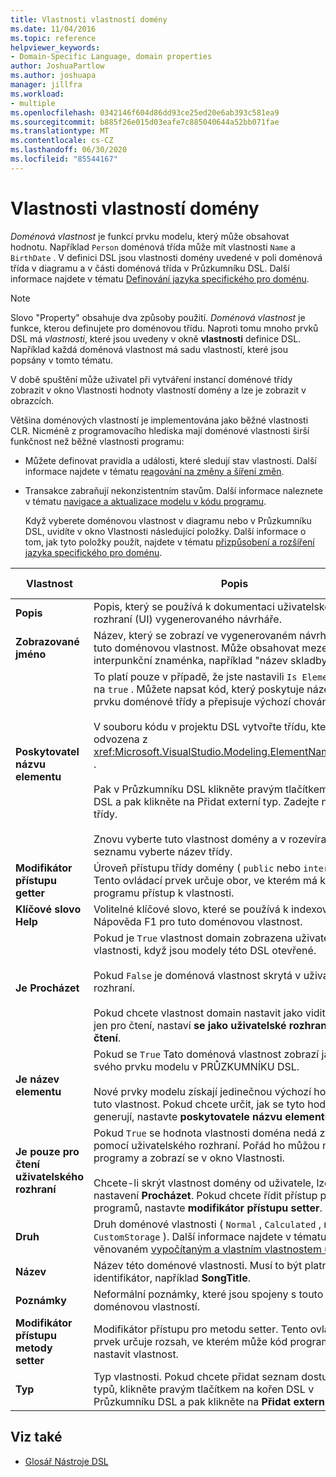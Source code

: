 ```yaml
---
title: Vlastnosti vlastností domény
ms.date: 11/04/2016
ms.topic: reference
helpviewer_keywords:
- Domain-Specific Language, domain properties
author: JoshuaPartlow
ms.author: joshuapa
manager: jillfra
ms.workload:
- multiple
ms.openlocfilehash: 0342146f604d86dd93ce25ed20e6ab393c581ea9
ms.sourcegitcommit: b885f26e015d03eafe7c885040644a52bb071fae
ms.translationtype: MT
ms.contentlocale: cs-CZ
ms.lasthandoff: 06/30/2020
ms.locfileid: "85544167"
---
```

# <a name="properties-of-domain-properties"></a>Vlastnosti vlastností domény
*Doménová vlastnost* je funkcí prvku modelu, který může obsahovat hodnotu. Například `Person` doménová třída může mít vlastnosti `Name` a `BirthDate` . V definici DSL jsou vlastnosti domény uvedené v poli doménová třída v diagramu a v části doménová třída v Průzkumníku DSL. Další informace najdete v tématu [Definování jazyka specifického pro doménu](../modeling/how-to-define-a-domain-specific-language.md).

> [!NOTE]
> Slovo "Property" obsahuje dva způsoby použití. *Doménová vlastnost* je funkce, kterou definujete pro doménovou třídu. Naproti tomu mnoho prvků DSL má *vlastnosti*, které jsou uvedeny v okně **vlastnosti** definice DSL. Například každá doménová vlastnost má sadu vlastností, které jsou popsány v tomto tématu.

 V době spuštění může uživatel při vytváření instancí doménové třídy zobrazit v okno Vlastnosti hodnoty vlastností domény a lze je zobrazit v obrazcích.

 Většina doménových vlastností je implementována jako běžné vlastnosti CLR. Nicméně z programovacího hlediska mají doménové vlastnosti širší funkčnost než běžné vlastnosti programu:

- Můžete definovat pravidla a události, které sledují stav vlastnosti. Další informace najdete v tématu [reagování na změny a šíření změn](../modeling/responding-to-and-propagating-changes.md).

- Transakce zabraňují nekonzistentním stavům. Další informace naleznete v tématu [navigace a aktualizace modelu v kódu programu](../modeling/navigating-and-updating-a-model-in-program-code.md).

  Když vyberete doménovou vlastnost v diagramu nebo v Průzkumníku DSL, uvidíte v okno Vlastnosti následující položky. Další informace o tom, jak tyto položky použít, najdete v tématu [přizpůsobení a rozšíření jazyka specifického pro doménu](../modeling/customizing-and-extending-a-domain-specific-language.md).

|Vlastnost|Popis|Výchozí hodnota|
|-|-|-|
|**Popis**|Popis, který se používá k dokumentaci uživatelského rozhraní (UI) vygenerovaného návrháře.|\<none>|
|**Zobrazované jméno**|Název, který se zobrazí ve vygenerovaném návrháři pro tuto doménovou vlastnost. Může obsahovat mezery a interpunkční znaménka, například "název skladby".|\<none>|
|**Poskytovatel názvu elementu**|To platí pouze v případě, že jste nastavili `Is Element Name` na `true` . Můžete napsat kód, který poskytuje název nového prvku doménové třídy a přepisuje výchozí chování.<br /><br /> V souboru kódu v projektu DSL vytvořte třídu, která je odvozena z <xref:Microsoft.VisualStudio.Modeling.ElementNameProvider> .<br /><br /> Pak v Průzkumníku DSL klikněte pravým tlačítkem na kořen DSL a pak klikněte na Přidat externí typ. Zadejte název vaší třídy.<br /><br /> Znovu vyberte tuto vlastnost domény a v rozevíracím seznamu vyberte název třídy.|\<none>|
|**Modifikátor přístupu getter**|Úroveň přístupu třídy domény ( `public` nebo `internal` ). Tento ovládací prvek určuje obor, ve kterém má kód programu přístup k vlastnosti.|`public`|
|**Klíčové slovo Help**|Volitelné klíčové slovo, které se používá k indexování Nápověda F1 pro tuto doménovou vlastnost.|\<none>|
|**Je Procházet**|Pokud je `True` vlastnost domain zobrazena uživateli v okně vlastnosti, když jsou modely této DSL otevřené.<br /><br /> Pokud `False` je doménová vlastnost skrytá v uživatelském rozhraní.<br /><br /> Pokud chcete vlastnost domain nastavit jako viditelnou, ale jen pro čtení, nastaví **se jako uživatelské rozhraní jen pro čtení**.|`True`|
|**Je název elementu**|Pokud se `True` Tato doménová vlastnost zobrazí jako název svého prvku modelu v PRŮZKUMNÍKU DSL.<br /><br /> Nové prvky modelu získají jedinečnou výchozí hodnotu pro tuto vlastnost. Pokud chcete určit, jak se tyto hodnoty generují, nastavte **poskytovatele názvu elementu**.|`False`|
|**Je pouze pro čtení uživatelského rozhraní**|Pokud `True` se hodnota vlastnosti doména nedá změnit pomocí uživatelského rozhraní. Pořád ho můžou nastavit programy a zobrazí se v okno Vlastnosti.<br /><br /> Chcete-li skrýt vlastnost domény od uživatele, lze nastavit nastavení **Procházet**. Pokud chcete řídit přístup pomocí programů, nastavte **modifikátor přístupu setter**.|`False`|
|**Druh**|Druh doménové vlastnosti ( `Normal` , `Calculated` , nebo `CustomStorage` ). Další informace najdete v tématu věnovaném [vypočítaným a vlastním vlastnostem úložiště](../modeling/calculated-and-custom-storage-properties.md).|`Normal`|
|**Název**|Název této doménové vlastnosti. Musí to být platný identifikátor, například **SongTitle**.|\<none>|
|**Poznámky**|Neformální poznámky, které jsou spojeny s touto doménovou vlastností.|\<none>|
|**Modifikátor přístupu metody setter**|Modifikátor přístupu pro metodu setter. Tento ovládací prvek určuje rozsah, ve kterém může kód programu nastavit vlastnost.|`public`|
|**Typ**|Typ vlastnosti. Pokud chcete přidat seznam dostupných typů, klikněte pravým tlačítkem na kořen DSL v Průzkumníku DSL a pak klikněte na **Přidat externí typ**.|`String`|

## <a name="see-also"></a>Viz také

- [Glosář Nástroje DSL](https://msdn.microsoft.com/ca5e84cb-a315-465c-be24-76aa3df276aa)